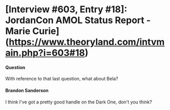 # [Interview #603, Entry #18]: JordanCon AMOL Status Report - Marie Curie](https://www.theoryland.com/intvmain.php?i=603#18)

#### Question

With reference to that last question, what about Bela?

#### Brandon Sanderson

I think I've got a pretty good handle on the Dark One, don't you think?

